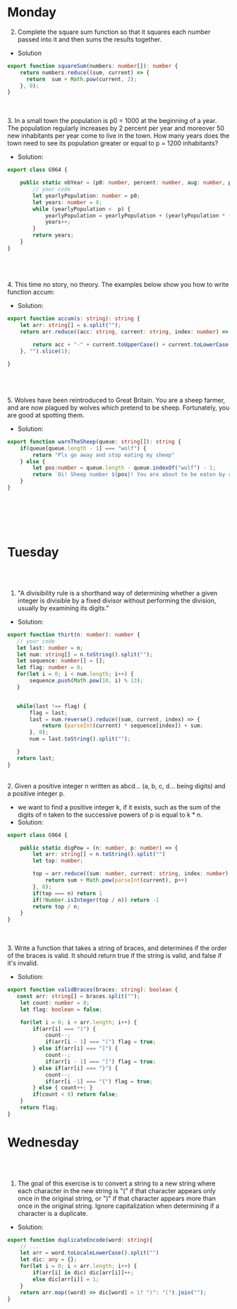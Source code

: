 # **Monday**    
2. Complete the square sum function so that it squares each number passed into it and then sums the results together.  
+ Solution
```typescript
export function squareSum(numbers: number[]): number {
    return numbers.reduce((sum, current) => {
      return  sum + Math.pow(current, 2);
    }, 0);
}
```
<br/><br/>
3. In a small town the population is p0 = 1000 at the beginning of a year. The population regularly increases by 2 percent per year and moreover 50 new inhabitants per year come to live in the town. How many years does the town need to see its population greater or equal to p = 1200 inhabitants?  
+ Solution:  
```typescript
export class G964 {

    public static nbYear = (p0: number, percent: number, aug: number, p: number) => {
        // your code
        let yearlyPopulation: number = p0;
        let years: number = 0;
        while (yearlyPopulation <  p) {
            yearlyPopulation = yearlyPopulation + (yearlyPopulation * (percent/100)) + aug;
            years++;
        }
        return years;
    }
}
```
<br/><br/><br/>
4. This time no story, no theory. The examples below show you how to write function accum:  
+ Solution:  
```typescript
export function accum(s: string): string {
    let arr: string[] = s.split("");
    return arr.reduce((acc: string, current: string, index: number) => {
        
        return acc + "-" + current.toUpperCase() + current.toLowerCase().repeat(index);
    }, "").slice(1);

}
```
<br/><br/><br/>
5. Wolves have been reintroduced to Great Britain. You are a sheep farmer, and are now plagued by wolves which pretend to be sheep. Fortunately, you are good at spotting them.  
+ Solution:  
```typescript
export function warnTheSheep(queue: string[]): string {
    if(queue[queue.length - 1] === "wolf") {
        return "Pls go away and stop eating my sheep"
    } else {
        let pos:number = queue.length - queue.indexOf("wolf") - 1;
        return `Oi! Sheep number ${pos}! You are about to be eaten by a wolf!`
    }
}
```
<br/><br/><br/><br/>

# **Tuesday**   
<br/><br/>  
1. "A divisibility rule is a shorthand way of determining whether a given integer is divisible by a fixed divisor without performing the division, usually by examining its digits."  
+ Solution:  
 ```typescript
 export function thirt(n: number): number {
    // your code
    let last: number = n;
    let num: string[] = n.toString().split("");
    let sequence: number[] = [];
    let flag: number = 0;
    for(let i = 0; i < num.length; i++) {
        sequence.push(Math.pow(10, i) % 13);
    }


    while(last !== flag) {
        flag = last;
        last = num.reverse().reduce((sum, current, index) => {
            return (parseInt(current) * sequence[index]) + sum;
        }, 0);
        num = last.toString().split("");

    }
    return last;
}
 ```
 <br/>
 2. Given a positive integer n written as abcd... (a, b, c, d... being digits) and a positive integer p.  

+ we want to find a positive integer k, if it exists, such as the sum of the digits of n taken to the successive powers of p is equal to k * n.  
+ Solution:  
```typescript
export class G964 {

    public static digPow = (n: number, p: number) => {
        let arr: string[] = n.toString().split("")
        let top: number;

        top = arr.reduce((sum: number, current: string, index: number) => {
            return sum + Math.pow(parseInt(current), p++)
        }, 0);
        if(top === n) return 1
        if(!Number.isInteger(top / n)) return -1
        return top / n;
    }
}
```
 <br/> <br/>
3. Write a function that takes a string of braces, and determines if the order of the braces is valid. It should return true if the string is valid, and false if it's invalid.  
+ Solution:  
```typescript
export function validBraces(braces: string): boolean {
   const arr: string[] = braces.split("");
    let count: number = 0;
    let flag: boolean = false;

    for(let i = 0; i < arr.length; i++) {
        if(arr[i] === ")") {
            count--;
            if(arr[i - 1] === "(") flag = true;
        } else if(arr[i] === "]") {
            count--;
            if(arr[i - 1] === "[") flag = true;
        } else if(arr[i] === "}") {
            count--;
            if(arr[i -1] === "{") flag = true;
        } else { count++; }
        if(count < 0) return false;
    }
    return flag;
}
```

# **Wednesday**   
<br/><br/>  
1. The goal of this exercise is to convert a string to a new string where each character in the new string is "(" if that character appears only once in the original string, or ")" if that character appears more than once in the original string. Ignore capitalization when determining if a character is a duplicate.  
* Solution:  
```typescript
export function duplicateEncode(word: string){
    // ...
    let arr = word.toLocaleLowerCase().split("")
    let dic: any = {};
    for(let i = 0; i < arr.length; i++) {
        if(arr[i] in dic) dic[arr[i]]++;
        else dic[arr[i]] = 1;
    }
    return arr.map((word) => dic[word] > 1? ")": "(").join("");
}
```
